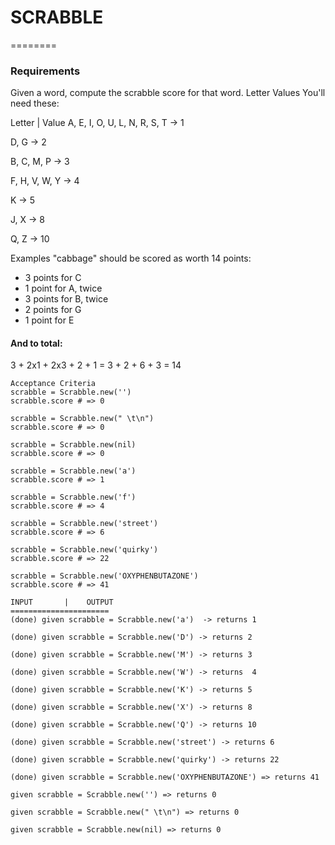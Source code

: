 # SCRABBLE
========


### Requirements
Given a word, compute the scrabble score for that word.
Letter Values
You'll need these:

Letter | Value
A, E, I, O, U, L, N, R, S, T -> 1

D, G -> 2

B, C, M, P -> 3

F, H, V, W, Y -> 4

K -> 5

J, X -> 8

Q, Z -> 10

Examples "cabbage" should be scored as worth 14 points:
- 3 points for C
- 1 point for A, twice
- 3 points for B, twice
- 2 points for G
- 1 point for E

#### And to total:
3 + 2x1 + 2x3 + 2 + 1
= 3 + 2 + 6 + 3
= 14

```
Acceptance Criteria
scrabble = Scrabble.new('')
scrabble.score # => 0

scrabble = Scrabble.new(" \t\n")
scrabble.score # => 0

scrabble = Scrabble.new(nil)
scrabble.score # => 0

scrabble = Scrabble.new('a')
scrabble.score # => 1

scrabble = Scrabble.new('f')
scrabble.score # => 4

scrabble = Scrabble.new('street')
scrabble.score # => 6

scrabble = Scrabble.new('quirky')
scrabble.score # => 22

scrabble = Scrabble.new('OXYPHENBUTAZONE')
scrabble.score # => 41
```

```
INPUT       |    OUTPUT
======================
(done) given scrabble = Scrabble.new('a')  -> returns 1

(done) given scrabble = Scrabble.new('D') -> returns 2

(done) given scrabble = Scrabble.new('M') -> returns 3

(done) given scrabble = Scrabble.new('W') -> returns  4

(done) given scrabble = Scrabble.new('K') -> returns 5

(done) given scrabble = Scrabble.new('X') -> returns 8

(done) given scrabble = Scrabble.new('Q') -> returns 10

(done) given scrabble = Scrabble.new('street') -> returns 6

(done) given scrabble = Scrabble.new('quirky') -> returns 22

(done) given scrabble = Scrabble.new('OXYPHENBUTAZONE') => returns 41

given scrabble = Scrabble.new('') => returns 0

given scrabble = Scrabble.new(" \t\n") => returns 0

given scrabble = Scrabble.new(nil) => returns 0
```
